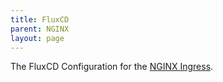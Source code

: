 ```yaml
---
title: FluxCD
parent: NGINX
layout: page
---
```


The FluxCD Configuration for the [NGINX Ingress](https://github.com/kubernetes/ingress-nginx).